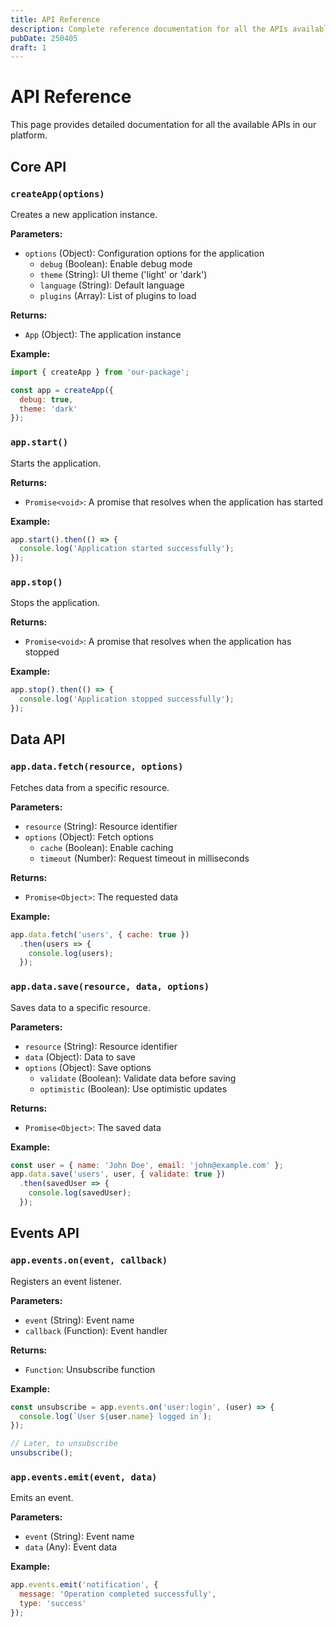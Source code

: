 ```yaml
---
title: API Reference
description: Complete reference documentation for all the APIs available in our platform.
pubDate: 250405
draft: 1
---
```


# API Reference

This page provides detailed documentation for all the available APIs in our platform.

## Core API

### `createApp(options)`

Creates a new application instance.

**Parameters:**
- `options` (Object): Configuration options for the application
  - `debug` (Boolean): Enable debug mode
  - `theme` (String): UI theme ('light' or 'dark')
  - `language` (String): Default language
  - `plugins` (Array): List of plugins to load

**Returns:**
- `App` (Object): The application instance

**Example:**
```javascript
import { createApp } from 'our-package';

const app = createApp({
  debug: true,
  theme: 'dark'
});
```

### `app.start()`

Starts the application.

**Returns:**
- `Promise<void>`: A promise that resolves when the application has started

**Example:**
```javascript
app.start().then(() => {
  console.log('Application started successfully');
});
```

### `app.stop()`

Stops the application.

**Returns:**
- `Promise<void>`: A promise that resolves when the application has stopped

**Example:**
```javascript
app.stop().then(() => {
  console.log('Application stopped successfully');
});
```

## Data API

### `app.data.fetch(resource, options)`

Fetches data from a specific resource.

**Parameters:**
- `resource` (String): Resource identifier
- `options` (Object): Fetch options
  - `cache` (Boolean): Enable caching
  - `timeout` (Number): Request timeout in milliseconds

**Returns:**
- `Promise<Object>`: The requested data

**Example:**
```javascript
app.data.fetch('users', { cache: true })
  .then(users => {
    console.log(users);
  });
```

### `app.data.save(resource, data, options)`

Saves data to a specific resource.

**Parameters:**
- `resource` (String): Resource identifier
- `data` (Object): Data to save
- `options` (Object): Save options
  - `validate` (Boolean): Validate data before saving
  - `optimistic` (Boolean): Use optimistic updates

**Returns:**
- `Promise<Object>`: The saved data

**Example:**
```javascript
const user = { name: 'John Doe', email: 'john@example.com' };
app.data.save('users', user, { validate: true })
  .then(savedUser => {
    console.log(savedUser);
  });
```

## Events API

### `app.events.on(event, callback)`

Registers an event listener.

**Parameters:**
- `event` (String): Event name
- `callback` (Function): Event handler

**Returns:**
- `Function`: Unsubscribe function

**Example:**
```javascript
const unsubscribe = app.events.on('user:login', (user) => {
  console.log(`User ${user.name} logged in`);
});

// Later, to unsubscribe
unsubscribe();
```

### `app.events.emit(event, data)`

Emits an event.

**Parameters:**
- `event` (String): Event name
- `data` (Any): Event data

**Example:**
```javascript
app.events.emit('notification', {
  message: 'Operation completed successfully',
  type: 'success'
});
``` 